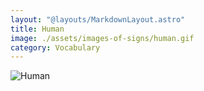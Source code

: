 ```yaml
---
layout: "@layouts/MarkdownLayout.astro"
title: Human
image: ./assets/images-of-signs/human.gif
category: Vocabulary
---
```


![Human](@signs/human.gif)
